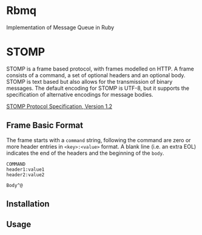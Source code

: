 # Rbmq

Implementation of Message Queue in Ruby  

# STOMP
STOMP is a frame based protocol, with frames modelled on HTTP. A frame consists of a command, a set of optional headers and an optional body. STOMP is text based but also allows for the transmission of binary messages. The default encoding for STOMP is UTF-8, but it supports the specification of alternative encodings for message bodies.

[STOMP Protocol Specification, Version 1.2](http://stomp.github.io/stomp-specification-1.2.html)

## Frame Basic Format
The frame starts with a `command` string, following the command are zero or more header entries in `<key>:<value>` format.
A blank line (i.e. an extra EOL) indicates the end of the headers and the beginning of the `body`.

    COMMAND
    header1:value1
    header2:value2

    Body^@

## Installation

## Usage

